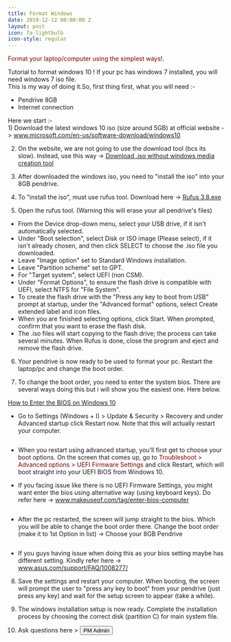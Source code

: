```yaml
---
title: Format Windows
date: 2019-12-12 00:00:00 Z
layout: post
icon: fa-lightbulb
icon-style: regular
---
```


<font color="maroon">Format your laptop/computer using the simplest ways!.</font>

Tutorial to format windows 10 ! If your pc has windows 7 installed, you will need windows 7 iso file.
<br>This is my way of doing it.So, first thing first, what you will need :-
- Pendrive 8GB
- Internet connection

Here we start :-
<br>1) Download the latest windows 10 iso (size around 5GB) at official website -> <font color="blue"><a href="https://www.microsoft.com/en-us/software-download/windows10">www.microsoft.com/en-us/software-download/windows10</a></font>

2) On the website, we are not going to use the download tool (bcs its slow). Instead, use this way -> <font color="blue"><a href="https://www.howtogeek.com/427223/how-to-download-a-windows-10-iso-without-the-media-creation-tool/">Download .iso without windows media creation tool</a></font>
  
3) After downloaded the windows iso, you need to "install the iso" into your 8GB pendrive.
  
4) To "install the iso", must use rufus tool. Download here -> <font color="blue"><a href="https://github.com/pbatard/rufus/releases/download/v3.8/rufus-3.8.exe">Rufus 3.8.exe</a></font>
  
5) Open the rufus tool. (Warning this will erase your all pendrive's files)
- From the Device drop-down menu, select your USB drive, if it isn't automatically selected.
- Under "Boot selection", select Disk or ISO image (Please select), if it isn't already chosen, and then click SELECT to choose the .iso file you downloaded.
- Leave "Image option" set to Standard Windows installation.
- Leave "Partition scheme" set to GPT.
- For "Target system", select UEFI (non CSM).
- Under "Format Options", to ensure the flash drive is compatible with UEFI, select NTFS for "File System".
- To create the flash drive with the "Press any key to boot from USB" prompt at startup, under the "Advanced format" options, select Create extended label and icon files.
- When you are finished selecting options, click Start. When prompted, confirm that you want to erase the flash disk.
- The .iso files will start copying to the flash drive; the process can take several minutes. When Rufus is done, close the program and eject and remove the flash drive.
  
6) Your pendrive is now ready to be used to format your pc. Restart the laptop/pc and change the boot order.
  
7) To change the boot order, you need to enter the system bios. There are several ways doing this but i will show you the easiest one. Here below.

<u>How to Enter the BIOS on Windows 10</u>
- Go to Settings (Windows + I) > Update & Security > Recovery and under Advanced startup click
  Restart now. Note that this will actually restart your computer.

  <span class="image center"><img src="{{ 'assets/images/advancedstartup.png' | relative_url }}" alt="" /></span>

- When you restart using advanced startup, you’ll first get to choose your boot options. On the screen that comes up, go to <font color="maroon">Troubleshoot > Advanced options > UEFI Firmware Settings</font> and click Restart, which will boot straight into your UEFI BIOS from Windows 10.
  
- If you facing issue like there is no UEFI Firmware Settings, you might want enter the bios using alternative way (using keyboard keys). Do refer here -> <font color="blue"><a href="https://www.makeuseof.com/tag/enter-bios-computer">www.makeuseof.com/tag/enter-bios-computer</a></font>
  
   <span class="image center"><img src="{{ 'assets/images/uefifirmware.png' | relative_url }}" alt="" /></span>
  
- After the pc restarted, the screen will jump straight to the bios. Which you will be able to change the boot order there. Change the boot order (make it to 1st Option in list) -> Choose your 8GB Pendrive

   <span class="image center"><img src="{{ 'assets/images/bootorder.jpg' | relative_url }}" alt="" /></span>
  
- If you guys having issue when doing this as your bios setting maybe has different setting. Kindly refer here -> <font color="blue"><a href="https://www.asus.com/support/FAQ/1008277/">www.asus.com/support/FAQ/1008277/</a></font>

8) Save the settings and restart your computer. When booting, the screen will prompt the user to "press any key to boot" from your pendrive (just press any key) and wait for the setup screen to appear (take a while).

9) The windows installation setup is now ready. Complete the installation process by choosing the correct disk (partition C) for main system file.

10) Ask questions here > <button class="btn btn-success" onclick=" window.open('https://ami-az.github.io/#contact','_blank')">PM Admin</button>
